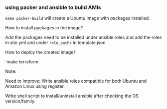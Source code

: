 ### using packer and ansible to build AMIs


`make packer-build` will create a Ubuntu image with packages installed.

How to install packages in the image?
    
Add the packages need to be installed under ansible roles and add the roles in site.yml and under `role_paths` in template.json

How to deploy the created image?

`make terraform

Note: 

Need to improve: Write ansible roles compatible for both Ubuntu and Amazon Linux using register.

Write shell script to install/uninstall ansible after checking the OS version/family.
